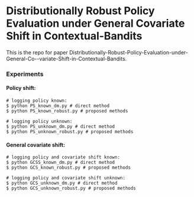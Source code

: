# Distributionally Robust Policy Evaluation under General Covariate Shift in Contextual-Bandits

This is the repo for paper Distributionally-Robust-Policy-Evaluation-under-General-Co--variate-Shift-in-Contextual-Bandits. 


### Experiments
#### Policy shift:
```console
# logging policy known:
$ python PS_known_dm.py # direct method
$ python PS_known_robust.py # proposed methods

# logging policy unknown:
$ python PS_unknown_dm.py # direct method
$ python PS_unknown_robust.py # proposed methods
```
#### General covariate shift:
```console
# logging policy and covariate shift known:
$ python GCSS_known_dm.py # direct method
$ python GCS_known_robust.py # proposed methods

# logging policy and covariate shift unknown:
$ python GCS_unknown_dm.py # direct method
$ python GCS_unknown_robust.py # proposed methods
```
